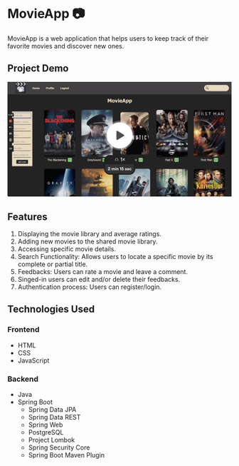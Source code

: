 # MovieApp :camera:

MovieApp is a web application that helps users to keep track of their favorite movies and discover new ones.

## Project Demo
[![MovieApp Demo](movieApp.png)](https://www.loom.com/share/43e67f9dd08e4fe384a548ff9822a6ec?sid=f3906b7b-fece-4ceb-a23c-13679fec3fde)

## Features

1. Displaying the movie library and average ratings.
2. Adding new movies to the shared movie library.
3. Accessing specific movie details.
4. Search Functionality: Allows users to locate a specific movie by its complete or partial title.
5. Feedbacks: Users can rate a movie and leave a comment.
6. Singed-in users can edit and/or delete their feedbacks.
7. Authentication process: Users can register/login.

## Technologies Used

### Frontend
* HTML
* CSS
* JavaScript

### Backend
* Java
* Spring Boot 
  * Spring Data JPA
  * Spring Data REST
  * Spring Web
  * PostgreSQL
  * Project Lombok
  * Spring Security Core
  * Spring Boot Maven Plugin